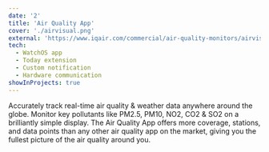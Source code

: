 ```yaml
---
date: '2'
title: 'Air Quality App'
cover: './airvisual.png'
external: 'https://www.iqair.com/commercial/air-quality-monitors/airvisual-platform/air-quality-app'
tech:
  - WatchOS app
  - Today extension
  - Custom notification
  - Hardware communication
showInProjects: true
---
```


Accurately track real-time air quality & weather data anywhere around the globe. Monitor key pollutants like PM2.5, PM10, NO2, CO2 & SO2 on a brilliantly simple display. The Air Quality App offers more coverage, stations, and data points than any other air quality app on the market, giving you the fullest picture of the air quality around you.
